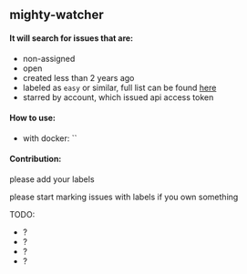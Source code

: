 mighty-watcher
---
#### It will search for issues that are:
 - non-assigned 
 - open
 - created less than 2 years ago
 - labeled as `easy` or similar, full list can be found [here](/labels/labels.go)
 - starred by account, which issued api access token 

#### How to use:
 - with docker: ``

#### Contribution:
 please add your labels
 
 please start marking issues with labels if you own something
 
TODO:
- ?
- ?
- ?
- ?
